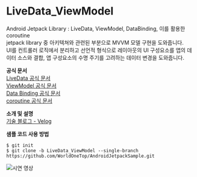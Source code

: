 # LiveData_ViewModel
Android Jetpack Library : LiveData, ViewModel, DataBinding, 이를 활용한 coroutine    
jetpack library 중 아키텍쳐와 관련된 부분으로 MVVM 모델 구현을 도와줍니다.    
UI를 컨트롤러 로직에서 분리하고 선언적 형식으로 레이아웃의 UI 구성요소를 앱의 데이터 소스와 결합, 앱 구성요소의 수명 주기를 고려하는 데이터 변경을 도와줍니다.



**공식 문서**    
[LiveData 공식 문서](https://developer.android.com/topic/libraries/architecture/livedata?hl=ko)    
[ViewModel 공식 문서](https://developer.android.com/topic/libraries/architecture/viewmodel?hl=ko)    
[Data Binding 공식 문서](https://developer.android.com/topic/libraries/data-binding?hl=ko)    
[coroutine 공식 문서](https://developer.android.com/topic/libraries/architecture/coroutines?hl=ko)    


**소개 및 설명**    
[기술 블로그 - Velog](https://velog.io/@dlwpdlf147/Android-LiveData%EC%99%80-ViewModel)

**샘플 코드 사용 방법**
```
$ git init
$ git clone -b LiveData_ViewModel --single-branch https://github.com/WorldOneTop/AndroidJetpackSample.git
```

![시연 영상](https://velog.velcdn.com/images/dlwpdlf147/post/8fb8d603-07c3-4451-8901-e4c1826ee23f/image.gif)
